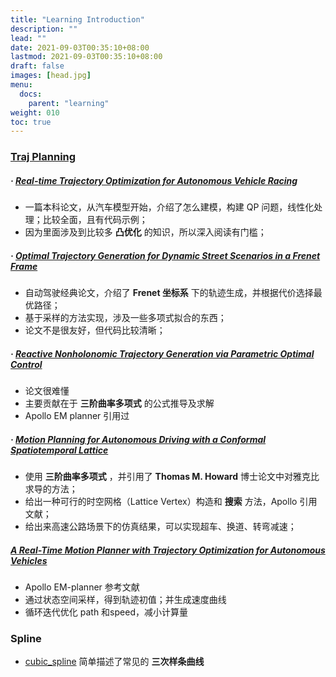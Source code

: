 ```yaml
---
title: "Learning Introduction"
description: ""
lead: ""
date: 2021-09-03T00:35:10+08:00
lastmod: 2021-09-03T00:35:10+08:00
draft: false
images: [head.jpg]
menu:
  docs:
    parent: "learning"
weight: 010
toc: true
---
```


### [Traj Planning](/docs/learning/traj_planning/20210903_traj_planning)
##### · [Real-time Trajectory Optimization for Autonomous Vehicle Racing](/docs/learning/traj_planning/20210903_rt_traj_optimization_for_racing)
  - 一篇本科论文，从汽车模型开始，介绍了怎么建模，构建 QP 问题，线性化处理；比较全面，且有代码示例；
  - 因为里面涉及到比较多 **凸优化** 的知识，所以深入阅读有门槛；
##### · [Optimal Trajectory Generation for Dynamic Street Scenarios in a Frenet Frame](/docs/learning/traj_planning/20210916_optimal_traj_in_frenet_frame)
- 自动驾驶经典论文，介绍了 **Frenet 坐标系** 下的轨迹生成，并根据代价选择最优路径；
- 基于采样的方法实现，涉及一些多项式拟合的东西；
- 论文不是很友好，但代码比较清晰；

##### · [Reactive Nonholonomic Trajectory Generation via Parametric Optimal Control](/docs/learning/traj_planning/20210924_reactive_nonholonomic_traj_gen)
- 论文很难懂
- 主要贡献在于 **三阶曲率多项式** 的公式推导及求解
- Apollo EM planner 引用过
##### · [Motion Planning for Autonomous Driving with a Conformal Spatiotemporal Lattice](/docs/learning/traj_planning/20210926_motion_planning_with_conform_spatio_lattice)
- 使用 **三阶曲率多项式** ，并引用了 **Thomas M. Howard** 博士论文中对雅克比求导的方法；
- 给出一种可行的时空网格（Lattice Vertex）构造和 **搜索** 方法，Apollo 引用文献；
- 给出来高速公路场景下的仿真结果，可以实现超车、换道、转弯减速；
##### [A Real-Time Motion Planner with Trajectory Optimization for Autonomous Vehicles](/docs/learning/traj_planning/20211008_realtime_motion_planner_with_optimization)
- Apollo EM-planner 参考文献
- 通过状态空间采样，得到轨迹初值；并生成速度曲线
- 循环迭代优化 path 和speed，减小计算量


### Spline
  - [cubic_spline](/docs/learning/spline/20210917_cubic_spline) 简单描述了常见的 **三次样条曲线**
